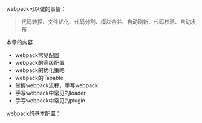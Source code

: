 webpack可以做的事情：

> 代码转换、文件优化、代码分割、模块合并、自动刷新、代码校验、自动发布

本章的内容

- webpack常见配置
- webpack的高级配置
- webpack的优化策略
- webpack的Tapable
- 掌握webpack流程，手写webpack
- 手写webpack中常见的loader
- 手写webpack中常见的plugin

webpack的基本配置：

